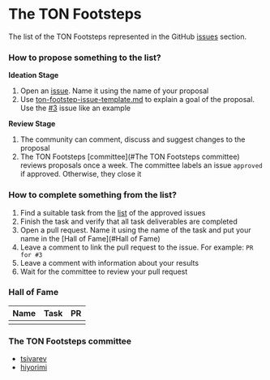 # The TON Footsteps

The list of the TON Footsteps represented in the GitHub [issues](https://github.com/tsivarev/ton-footsteps/issues) section.

### How to propose something to the list?
**Ideation Stage**
1. Open an [issue](https://github.com/tsivarev/ton-footsteps/issues/new). Name it using the name of your proposal
2. Use [ton-footstep-issue-template.md](ton-footstep-issue-template.md) to explain a goal of the proposal. Use the [#3](https://github.com/tsivarev/ton-footsteps/issues/3) issue like an example

**Review Stage**
1. The community can comment, discuss and suggest changes to the proposal
2. The TON Footsteps [committee](#The TON Footsteps committee) reviews proposals once a week. The committee labels an issue `approved` if approved. Otherwise, they close it

### How to complete something from the list?
1. Find a suitable task from the [list](https://github.com/tsivarev/ton-footsteps/issues?q=is%3Aopen+is%3Aissue+label%3Aapproved) of the approved issues
2. Finish the task and verify that all task deliverables are completed
3. Open a pull request. Name it using the name of the task and put your name in the [Hall of Fame](#Hall of Fame)
4. Leave a comment to link the pull request to the issue. For example: `PR for #3`
5. Leave a comment with information about your results
6. Wait for the committee to review your pull request

### Hall of Fame
| Name | Task | PR  |
|------|------|-----|
|      |      |     |

### The TON Footsteps committee
* [tsivarev](https://github.com/tsivarev)
* [hiyorimi](https://github.com/hiyorimi)
